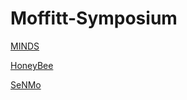 # Moffitt-Symposium

[MINDS](https://github.com/lab-rasool/MINDS)

[HoneyBee](https://github.com/lab-rasool/HoneyBee)

[SeNMo](https://github.com/lab-rasool/SeNMo)
